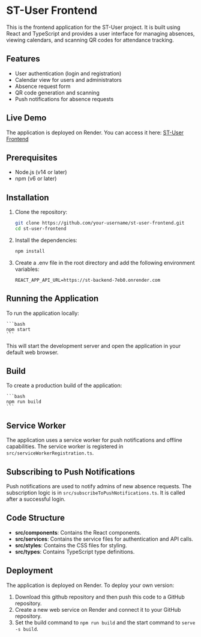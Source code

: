 # ST-User Frontend

This is the frontend application for the ST-User project. It is built using React and TypeScript and provides a user interface for managing absences, viewing calendars, and scanning QR codes for attendance tracking.

## Features

- User authentication (login and registration)
- Calendar view for users and administrators
- Absence request form
- QR code generation and scanning
- Push notifications for absence requests

## Live Demo

The application is deployed on Render. You can access it here: [ST-User Frontend](https://st-user-frontend.onrender.com/)

## Prerequisites

- Node.js (v14 or later)
- npm (v6 or later)

## Installation

1. Clone the repository:

    ```bash
    git clone https://github.com/your-username/st-user-frontend.git
    cd st-user-frontend
    ```

2. Install the dependencies:

    ```bash
    npm install
    ```

3. Create a .env file in the root directory and add the following environment variables:

    ```env
    REACT_APP_API_URL=https://st-backend-7eb0.onrender.com
    ```

## Running the Application

To run the application locally:

    ```bash
    npm start
    ```

This will start the development server and open the application in your default web browser.

## Build

To create a production build of the application:

    ```bash
    npm run build
    ```

## Service Worker

The application uses a service worker for push notifications and offline capabilities. The service worker is registered in `src/serviceWorkerRegistration.ts`.

## Subscribing to Push Notifications

Push notifications are used to notify admins of new absence requests. The subscription logic is in `src/subscribeToPushNotifications.ts`. It is called after a successful login.

## Code Structure

- **src/components**: Contains the React components.
- **src/services**: Contains the service files for authentication and API calls.
- **src/styles**: Contains the CSS files for styling.
- **src/types**: Contains TypeScript type definitions.

## Deployment

The application is deployed on Render. To deploy your own version:

1. Download this github repository and then push this code to a GitHub repository.
2. Create a new web service on Render and connect it to your GitHub repository.
3. Set the build command to `npm run build` and the start command to `serve -s build`.
